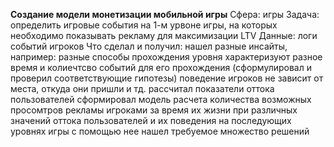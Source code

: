**Создание модели монетизации мобильной игры**
Сфера: игры
Задача: определить игровые события на 1-м урвоне игры, на которых необходимо показывать рекламу для максимизации LTV
Данные: логи событий игроков
Что сделал и получил:
нашел разные инсайты, например: 
разные способы прохождения уровня характеризуют разное время и колиечтсво событий для его прохождения (сформулировал и проверил соответствующие гипотезы)
поведение игроков не зависит от места, откуда они пришли и тд.
рассчитал показатели оттока пользователей
сформировал модель расчета количества возможных просомтров рекламы игроками за время их жизни при различных значений оттока пользователей и их поведения на последующих уровнях игры
с помощью нее нашел требуемое множество решений

